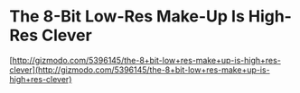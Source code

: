 <!--
id: 1112316193
link: http://tumblr.atmos.org/post/1112316193/the-8-bit-low-res-make-up-is-high-res-clever
slug: the-8-bit-low-res-make-up-is-high-res-clever
date: Sun Sep 12 2010 17:02:24 GMT-0700 (PDT)
publish: 2010-09-012
tags: 
title: The 8-Bit Low-Res Make-Up Is High-Res Clever
-->


The 8-Bit Low-Res Make-Up Is High-Res Clever
============================================

[http://gizmodo.com/5396145/the-8+bit-low+res-make+up-is-high+res-clever](http://gizmodo.com/5396145/the-8+bit-low+res-make+up-is-high+res-clever)

